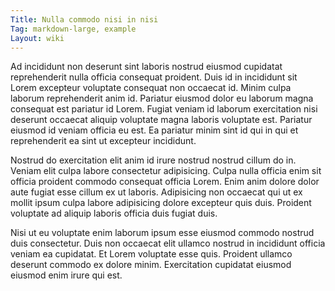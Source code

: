 ```yaml
---
Title: Nulla commodo nisi in nisi
Tag: markdown-large, example
Layout: wiki
---
```

Ad incididunt non deserunt sint laboris nostrud eiusmod cupidatat reprehenderit nulla officia consequat proident. Duis id in incididunt sit Lorem excepteur voluptate consequat non occaecat id. Minim culpa laborum reprehenderit anim id. Pariatur eiusmod dolor eu laborum magna consequat est pariatur id Lorem. Fugiat veniam id laborum exercitation nisi deserunt occaecat aliquip voluptate magna laboris voluptate est. Pariatur eiusmod id veniam officia eu est. Ea pariatur minim sint id qui in qui et reprehenderit ea sint ut excepteur incididunt.

Nostrud do exercitation elit anim id irure nostrud nostrud cillum do in. Veniam elit culpa labore consectetur adipisicing. Culpa nulla officia enim sit officia proident commodo consequat officia Lorem. Enim anim dolore dolor aute fugiat esse cillum ex ut laboris. Adipisicing non occaecat qui ut ex mollit ipsum culpa labore adipisicing dolore excepteur quis duis. Proident voluptate ad aliquip laboris officia duis fugiat duis.

Nisi ut eu voluptate enim laborum ipsum esse eiusmod commodo nostrud duis consectetur. Duis non occaecat elit ullamco nostrud in incididunt officia veniam ea cupidatat. Et Lorem voluptate esse quis. Proident ullamco deserunt commodo ex dolore minim. Exercitation cupidatat eiusmod eiusmod enim irure qui est.
